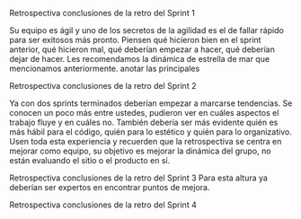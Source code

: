 Retrospectiva conclusiones de la retro del Sprint 1

Su equipo es ágil y uno de los secretos de la agilidad es el de fallar rápido para ser
exitosos más pronto. Piensen qué hicieron bien en el sprint anterior, qué hicieron mal,
qué deberían empezar a hacer, qué deberían dejar de hacer. Les recomendamos la
dinámica de estrella de mar que mencionamos anteriormente.
anotar las principales


Retrospectiva conclusiones de la retro del Sprint 2

Ya con dos sprints terminados deberían empezar a marcarse tendencias. Se conocen un poco
más entre ustedes, pudieron ver en cuáles aspectos el trabajo fluye y en cuáles no. También
debería ser más evidente quién es más hábil para el código, quién para lo estético y quién para
lo organizativo.
Usen toda esta experiencia y recuerden que la retrospectiva se centra en mejorar como equipo,
su objetivo es mejorar la dinámica del grupo, no están evaluando el sitio o el producto en sí.


Retrospectiva conclusiones de la retro del Sprint 3
Para esta altura ya deberían ser expertos en encontrar puntos de mejora.


Retrospectiva conclusiones de la retro del Sprint 4



